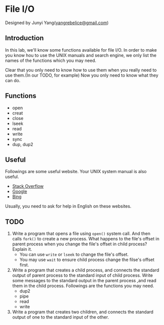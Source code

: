# File I/O

Designed by Junyi Yang(yangrebelice@gmail.com)

## Introduction

In this lab, we'll know some functions available for file I/O.
In order to make you know hou to use the UNIX manuals and search engine, we only list the names of the functions which you may need.

Clear that you only need to know how to use them when you really need to use them.(In our TODO, for example) Now you only need to know what they can do.

## Functions

- open
- creat
- close
- lseek
- read
- write
- sync
- dup, dup2

## Useful

Followings are some useful website. Your UNIX system manual is also useful.
- [Stack Overflow](https://stackoverflow.com)
- [Google](https://www.google.com)
- [Bing](https://www.bing.com)

Usually, you need to ask for help in English on these websites.

## **TODO**

1. Write a program that opens a file using `open()` system call. And then calls `fork()` to create a new process. What happens to the file's offset in parent process when you change the file's offset in child process? Explain it.
	- You can use `write` or `lseek` to change the file's offset.
	- You may use `wait` to ensure child process change the filse's offset first.
2. Write a program that creates a child process, and connects the standard output of parent process to the standard input of child process. Write some messages to the standard output in the parent process ,and read them in the child process. Followings are the functions you may need.
	- dup2
	- pipe
	- read
	- write
3. Write a program that creates two children, and connects the standard output of one to the standard input of the other.
